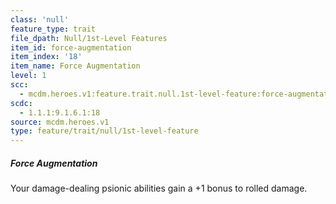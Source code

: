 ```yaml
---
class: 'null'
feature_type: trait
file_dpath: Null/1st-Level Features
item_id: force-augmentation
item_index: '18'
item_name: Force Augmentation
level: 1
scc:
  - mcdm.heroes.v1:feature.trait.null.1st-level-feature:force-augmentation
scdc:
  - 1.1.1:9.1.6.1:18
source: mcdm.heroes.v1
type: feature/trait/null/1st-level-feature
---
```


##### Force Augmentation

Your damage-dealing psionic abilities gain a +1 bonus to rolled damage.

